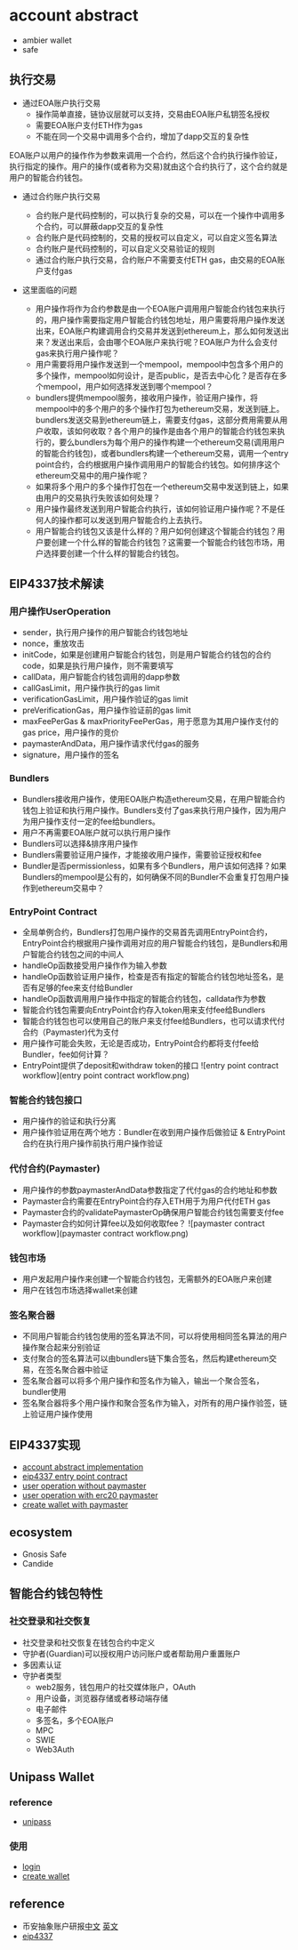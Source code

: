# account abstract

* ambier wallet
* safe

## 执行交易
* 通过EOA账户执行交易
  * 操作简单直接，链协议层就可以支持，交易由EOA账户私钥签名授权
  * 需要EOA账户支付ETH作为gas
  * 不能在同一个交易中调用多个合约，增加了dapp交互的复杂性

EOA账户以用户的操作作为参数来调用一个合约，然后这个合约执行操作验证，执行指定的操作。用户的操作(或者称为交易)就由这个合约执行了，这个合约就是用户的智能合约钱包。

* 通过合约账户执行交易
  * 合约账户是代码控制的，可以执行复杂的交易，可以在一个操作中调用多个合约，可以屏蔽dapp交互的复杂性
  * 合约账户是代码控制的，交易的授权可以自定义，可以自定义签名算法
  * 合约账户是代码控制的，可以自定义交易验证的规则
  * 通过合约账户执行交易，合约账户不需要支付ETH gas，由交易的EOA账户支付gas

* 这里面临的问题
  * 用户操作将作为合约参数是由一个EOA账户调用用户智能合约钱包来执行的，用户操作需要指定用户智能合约钱包地址，用户需要将用户操作发送出来，EOA账户构建调用合约交易并发送到ethereum上，那么如何发送出来？发送出来后，会由哪个EOA账户来执行呢？EOA账户为什么会支付gas来执行用户操作呢？
  * 用户需要将用户操作发送到一个mempool，mempool中包含多个用户的多个操作，mempool如何设计，是否public，是否去中心化？是否存在多个mempool，用户如何选择发送到哪个mempool？
  * bundlers提供mempool服务，接收用户操作，验证用户操作，将mempool中的多个用户的多个操作打包为ethereum交易，发送到链上。bundlers发送交易到ethereum链上，需要支付gas，这部分费用需要从用户收取，该如何收取？各个用户的操作是由各个用户的智能合约钱包来执行的，要么bundlers为每个用户的操作构建一个ethereum交易(调用用户的智能合约钱包)，或者bundlers构建一个ethereum交易，调用一个entry point合约，合约根据用户操作调用用户的智能合约钱包。如何排序这个ethereum交易中的用户操作呢？
  * 如果将多个用户的多个操作打包在一个ethereum交易中发送到链上，如果由用户的交易执行失败该如何处理？
  * 用户操作最终发送到用户智能合约执行，该如何验证用户操作呢？不是任何人的操作都可以发送到用户智能合约上去执行。
  * 用户智能合约钱包又该是什么样的？用户如何创建这个智能合约钱包？用户要创建一个什么样的智能合约钱包？这需要一个智能合约钱包市场，用户选择要创建一个什么样的智能合约钱包。

## EIP4337技术解读

### 用户操作UserOperation
* sender，执行用户操作的用户智能合约钱包地址
* nonce，重放攻击
* initCode，如果是创建用户智能合约钱包，则是用户智能合约钱包的合约code，如果是执行用户操作，则不需要填写
* callData，用户智能合约钱包调用的dapp参数
* callGasLimit，用户操作执行的gas limit
* verificationGasLimit，用户操作验证的gas limit
* preVerificationGas，用户操作验证前的gas limit
* maxFeePerGas & maxPriorityFeePerGas，用于愿意为其用户操作支付的gas price，用户操作的竞价
* paymasterAndData，用户操作请求代付gas的服务
* signature，用户操作的签名

### Bundlers
* Bundlers接收用户操作，使用EOA账户构造ethereum交易，在用户智能合约钱包上验证和执行用户操作。Bundlers支付了gas来执行用户操作，因为用户为用户操作支付一定的fee给bundlers。
* 用户不再需要EOA账户就可以执行用户操作
* Bundlers可以选择&排序用户操作
* Bundlers需要验证用户操作，才能接收用户操作，需要验证授权和fee
* Bundler是否permissionless，如果有多个Bundlers，用户该如何选择？如果Bundlers的mempool是公有的，如何确保不同的Bundler不会重复打包用户操作到ethereum交易中？

### EntryPoint Contract
* 全局单例合约，Bundlers打包用户操作的交易首先调用EntryPoint合约，EntryPoint合约根据用户操作调用对应的用户智能合约钱包，是Bundlers和用户智能合约钱包之间的中间人
* handleOp函数接受用户操作作为输入参数
* handleOp函数验证用户操作，检查是否有指定的智能合约钱包地址签名，是否有足够的fee来支付给Bundler
* handleOp函数调用用户操作中指定的智能合约钱包，calldata作为参数
* 智能合约钱包需要向EntryPoint合约存入token用来支付fee给Bundlers
* 智能合约钱包也可以使用自己的账户来支付fee给Bundlers，也可以请求代付合约（Paymaster)代为支付
* 用户操作可能会失败，无论是否成功，EntryPoint合约都将支付fee给Bundler，fee如何计算？
* EntryPoint提供了deposit和withdraw token的接口
![entry point contract workflow](entry point contract workflow.png)

### 智能合约钱包接口
* 用户操作的验证和执行分离
* 用户操作验证用在两个地方：Bundler在收到用户操作后做验证 & EntryPoint合约在执行用户操作前执行用户操作验证

### 代付合约(Paymaster)
* 用户操作的参数paymasterAndData参数指定了代付gas的合约地址和参数
* Paymaster合约需要在EntryPoint合约存入ETH用于为用户代付ETH gas
* Paymaster合约的validatePaymasterOp确保用户智能合约钱包需要支付fee
* Paymaster合约如何计算fee以及如何收取fee？
![paymaster contract workflow](paymaster contract workflow.png)

### 钱包市场
* 用户发起用户操作来创建一个智能合约钱包，无需额外的EOA账户来创建
* 用户在钱包市场选择wallet来创建

### 签名聚合器
* 不同用户智能合约钱包使用的签名算法不同，可以将使用相同签名算法的用户操作聚合起来分别验证
* 支付聚合的签名算法可以由bundlers链下集合签名，然后构建ethereum交易，在签名聚合器中验证
* 签名聚合器可以将多个用户操作和签名作为输入，输出一个聚合签名，bundler使用
* 签名聚合器将多个用户操作和聚合签名作为输入，对所有的用户操作验签，链上验证用户操作使用

## EIP4337实现
* [account abstract implementation](https://github.com/eth-infinitism/account-abstraction)
* [eip4337 entry point contract](https://etherscan.io/address/0x5FF137D4b0FDCD49DcA30c7CF57E578a026d2789)
* [user operation without paymaster](https://explorer.phalcon.xyz/tx/eth/0xcdaec484cb685416b02b1f8f19cf113e826c0054a8336f497d8a93fd15ec84d4)
* [user operation with erc20 paymaster]()
* [create wallet with paymaster](https://explorer.phalcon.xyz/tx/eth/0x7a023f6c2721ba67d7f9b8b30e5d3f64857bf720049f8172e3629a55ef3b1033)

## ecosystem
* Gnosis Safe
* Candide

## 智能合约钱包特性

### 社交登录和社交恢复
* 社交登录和社交恢复在钱包合约中定义
* 守护者(Guardian)可以授权用户访问账户或者帮助用户重置账户
* 多因素认证
* 守护者类型
  * web2服务，钱包用户的社交媒体账户，OAuth
  * 用户设备，浏览器存储或者移动端存储
  * 电子邮件
  * 多签名，多个EOA账户
  * MPC
  * SWIE
  * Web3Auth

## Unipass Wallet

### reference
* [unipass](https://github.com/UniPassID/)

### 使用
* [login](https://wallet.unipass.id/?forceLogin=0)
* [create wallet](https://polygonscan.com/tx/0x7b94a266e591bf0369b17cdde5cd78f45087f2615651448057bd651702db022d)

## reference
* 币安抽象账户研报[中文](https://news.marsbit.co/20230821082722042606.html) [英文](https://research.binance.com/static/pdf/a-primer-on-account-abstraction.pdf)
* [eip4337](https://eips.ethereum.org/EIPS/eip-4337)
